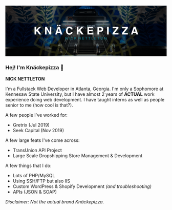 <!-- **knackepizza/knackepizza** is a ✨ _special_ ✨ repository because its `README.md` (this file) appears on your GitHub profile -->
![Knäckepizza](https://github.com/knackepizza/knackepizza/blob/master/images/cover.png "Knäckepizza")
### Hej! I'm Knäckepizza 👋
**NICK NETTLETON**

I'm a Fullstack Web Developer in Atlanta, Georgia. I'm only a Sophomore at Kennesaw State University, but I have almost 2 years of **ACTUAL** work experience doing web development. I have taught interns as well as people senior to me (how cool is that?). 

A few people I've worked for:
- Gretrix (Jul 2019)
- Seek Capital (Nov 2019)

A few large feats I've come across:
- TransUnion API Project
- Large Scale Dropshipping Store Management & Development

A few things that I do:
- Lots of PHP/MySQL
- Using SSH/FTP but also IIS
- Custom WordPress & Shopify Development *(and troubleshooting)*
- APIs (JSON & SOAP)

*Disclaimer: Not the actual brand Knäckepizza.*
